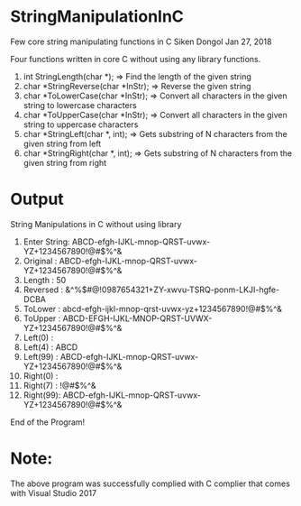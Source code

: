 # StringManipulationInC
Few core string manipulating functions in C
Siken Dongol Jan 27, 2018

Four functions written in core C without using any library functions.
1. int StringLength(char *); => Find the length of the given string
2. char *StringReverse(char *InStr); => Reverse the given string
3. char *ToLowerCase(char *InStr); => Convert all characters in the given string to lowercase characters
4. char *ToUpperCase(char *InStr); => Convert all characters in the given string to uppercase characters
5. char *StringLeft(char *, int); => Gets substring of N characters from the given string from left
6. char *StringRight(char *, int); => Gets substring of N characters from the given string from right

# Output
String Manipulations in C without using library

1. Enter String: ABCD-efgh-IJKL-mnop-QRST-uvwx-YZ+1234567890!@#$%^&
2. Original : ABCD-efgh-IJKL-mnop-QRST-uvwx-YZ+1234567890!@#$%^&
3. Length   : 50
4. Reversed : &^%$#@!0987654321+ZY-xwvu-TSRQ-ponm-LKJI-hgfe-DCBA
5. ToLower  : abcd-efgh-ijkl-mnop-qrst-uvwx-yz+1234567890!@#$%^&
6. ToUpper  : ABCD-EFGH-IJKL-MNOP-QRST-UVWX-YZ+1234567890!@#$%^&
7. Left(0)  :
8. Left(4)  : ABCD
9. Left(99) : ABCD-efgh-IJKL-mnop-QRST-uvwx-YZ+1234567890!@#$%^&
10. Right(0) :
11. Right(7) : !@#$%^&
12. Right(99): ABCD-efgh-IJKL-mnop-QRST-uvwx-YZ+1234567890!@#$%^&

End of the Program!

Note:
=====
The above program was successfully complied with C complier that comes with Visual Studio 2017
